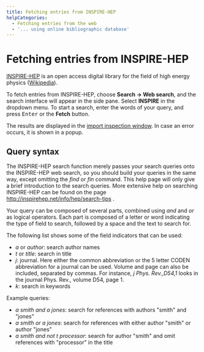 ```yaml
---
title: Fetching entries from INSPIRE-HEP
helpCategories:
  - Fetching entries from the web
  - '... using online bibliographic database'
---
```

# Fetching entries from INSPIRE-HEP

[INSPIRE-HEP](https://inspirehep.net/?ln=en) is an open access digital library for the field of high energy physics ([Wikipedia](https://en.wikipedia.org/wiki/INSPIRE-HEP)).

To fetch entries from INSPIRE-HEP, choose **Search → Web search**, and the search interface will appear in the side pane. Select **INSPIRE** in the dropdown menu. To start a search, enter the words of your query, and press <kbd>Enter</kbd> or the **Fetch** button.

The results are displayed in the [import inspection window](ImportInspectionDialog). In case an error occurs, it is shown in a popup.

## Query syntax

The INSPIRE-HEP search function merely passes your search queries onto the INSPIRE-HEP web search, so you should build your queries in the same way, except omitting the *find* or *fin* command. This help page will only give a brief introduction to the search queries. More extensive help on searching INSPIRE-HEP can be found on the page http://inspirehep.net/info/hep/search-tips .

Your query can be composed of several parts, combined using *and* and *or* as logical operators. Each part is composed of a letter or word indicating the type of field to search, followed by a space and the text to search for.

The following list shows some of the field indicators that can be used:

- *a* or *author*: search author names
- *t* or *title*: search in title
- *j*: journal. Here either the common abbreviation or the 5 letter CODEN abbreviation for a journal can be used. Volume and page can also be included, separated by commas. For instance, *j Phys. Rev.,D54,1* looks in the journal Phys. Rev., volume D54, page 1.
- *k*: search in keywords

Example queries:

- *a smith and a jones*: search for references with authors "smith" and "jones"
- *a smith or a jones*: search for references with either author "smith" or author "jones"
- *a smith and not t processor*: search for author "smith" and omit references with "processor" in the title